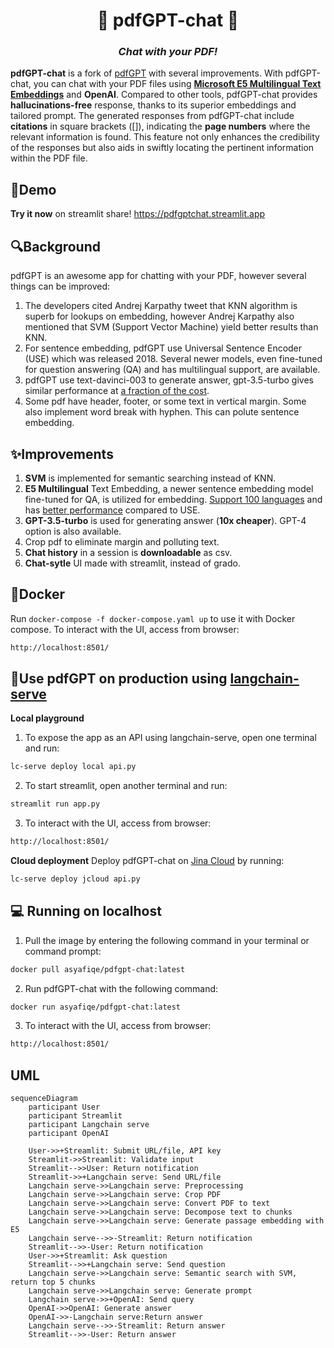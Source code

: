 <p align="center">
<h1 align="center">📄 pdfGPT-chat 🤖</h1>
</p>
<h3 align="center">
<b><i>Chat with your PDF!</i></b>
</h3>

**pdfGPT-chat** is a fork of [pdfGPT] with several improvements. With pdfGPT-chat, you can  chat with your PDF files using **[Microsoft E5 Multilingual Text Embeddings]** and **OpenAI**.
Compared to other tools, pdfGPT-chat provides **hallucinations-free** response, thanks to its superior embeddings and tailored prompt. The generated responses from pdfGPT-chat include **citations** in square brackets ([]), indicating the **page numbers** where the relevant information is found. This feature not only enhances the credibility of the responses but also aids in swiftly locating the pertinent information within the PDF file.

[pdfGPT]:https://github.com/bhaskatripathi/pdfGPT/
[Microsoft E5 Multilingual Text Embeddings]:https://github.com/microsoft/unilm/tree/master/e5

## 💬Demo
**Try it now** on streamlit share! https://pdfgptchat.streamlit.app

## 🔍Background
pdfGPT is an awesome app for chatting with  your PDF, however several things can be improved:
1. The developers cited Andrej Karpathy tweet that KNN algorithm is superb for lookups on embedding, however Andrej Karpathy also mentioned that SVM (Support Vector Machine) yield better results than KNN.
2. For sentence embedding, pdfGPT use Universal Sentence Encoder (USE) which was released 2018. Several newer models, even fine-tuned for question answering (QA) and has multilingual support, are available.
3. pdfGPT use text-davinci-003 to generate answer, gpt-3.5-turbo gives similar performance at [a fraction of the cost].
4. Some pdf have header, footer, or some text in vertical margin. Some also implement word break with hyphen. This can polute sentence embedding.

[a fraction of the cost]:https://openai.com/pricing
[Andrej Karpathy tweet]:https://twitter.com/karpathy/status/1647025230546886658

## ✨Improvements
1. **SVM** is implemented for semantic searching instead of KNN.
2. **E5 Multilingual** Text Embedding, a newer sentence embedding model fine-tuned for QA, is utilized for embedding. [Support 100 languages] and has [better performance] compared to USE.
3. **GPT-3.5-turbo** is used for generating answer (**10x cheaper**). GPT-4 option is also available.
4. Crop pdf to eliminate margin and polluting text.
5. **Chat history** in a session is **downloadable** as csv.
6. **Chat-sytle** UI made with streamlit, instead of grado.

[Support 100 languages]:https://huggingface.co/intfloat/multilingual-e5-base
[better performance]:https://arxiv.org/pdf/2212.03533.pdf

## 🐋Docker
Run ```docker-compose -f docker-compose.yaml up``` to use it with Docker compose. To interact with the UI, access from browser:
```sh
http://localhost:8501/
```

## 🦜Use pdfGPT on production using [langchain-serve]
**Local playground**
1. To expose the app as an API using langchain-serve, open one terminal and run:
```sh
lc-serve deploy local api.py
```
2. To start streamlit, open another terminal and run:
```sh
streamlit run app.py
```
3. To interact with the UI, access from browser:
```sh
http://localhost:8501/
```

**Cloud deployment**
Deploy pdfGPT-chat on [Jina Cloud] by running:
```sh
lc-serve deploy jcloud api.py
```
[langchain-serve]:https://github.com/jina-ai/langchain-serve
[Jina Cloud]:https://cloud.jina.ai/

## :computer: Running on localhost
1. Pull the image by entering the following command in your terminal or command prompt:
```sh
docker pull asyafiqe/pdfgpt-chat:latest
```
2. Run pdfGPT-chat with the following command:
```sh
docker run asyafiqe/pdfgpt-chat:latest
```
3. To interact with the UI, access from browser:
```sh
http://localhost:8501/
```



## UML
```mermaid
sequenceDiagram
    participant User
    participant Streamlit
    participant Langchain serve
    participant OpenAI

    User->>+Streamlit: Submit URL/file, API key
    Streamlit->>Streamlit: Validate input
    Streamlit-->>User: Return notification
    Streamlit->>+Langchain serve: Send URL/file
    Langchain serve->>Langchain serve: Preprocessing
    Langchain serve->>Langchain serve: Crop PDF
    Langchain serve->>Langchain serve: Convert PDF to text
    Langchain serve->>Langchain serve: Decompose text to chunks
    Langchain serve->>Langchain serve: Generate passage embedding with E5
    Langchain serve-->>-Streamlit: Return notification
    Streamlit-->>-User: Return notification
    User->>+Streamlit: Ask question
    Streamlit-->>+Langchain serve: Send question
    Langchain serve->>Langchain serve: Semantic search with SVM, return top 5 chunks
    Langchain serve->>Langchain serve: Generate prompt
    Langchain serve->>+OpenAI: Send query
    OpenAI->>OpenAI: Generate answer
    OpenAI->>-Langchain serve:Return answer
    Langchain serve-->>-Streamlit: Return answer
    Streamlit-->>-User: Return answer
```
